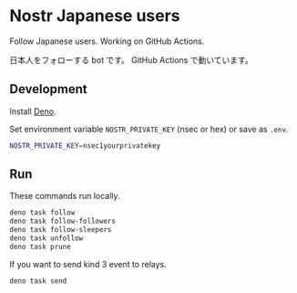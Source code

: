 # Nostr Japanese users

Follow Japanese users. Working on GitHub Actions.

日本人をフォローする bot です。 GitHub Actions で動いています。

## Development

Install [Deno](https://docs.deno.com/runtime/manual/).

Set environment variable `NOSTR_PRIVATE_KEY` (nsec or hex) or save as `.env`.

```bash
NOSTR_PRIVATE_KEY=nsec1yourprivatekey
```

## Run

These commands run locally.

```bash
deno task follow
deno task follow-followers
deno task follow-sleepers
deno task unfollow
deno task prune
```

If you want to send kind 3 event to relays.

```bash
deno task send
```
